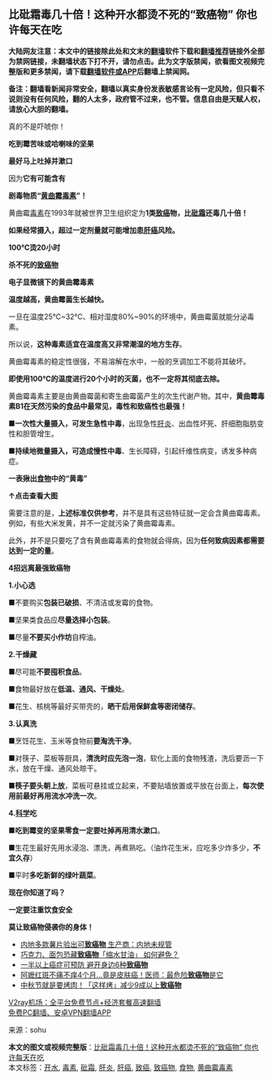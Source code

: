  <h2>比砒霜毒几十倍！这种开水都烫不死的“致癌物” 你也许每天在吃</h2> <p class="notice"><b>大陆网友注意：本文中的链接除此处和文末的<a href="https://github.com/bannedbook/fanqiang" >翻墙</a>软件下载和<a href="https://github.com/killgcd/justmysocks/blob/master/README.md">翻墙推荐</a>链接外全部为禁网链接，未翻墙状态下打不开，请勿点击。此为文字版禁闻，欲看图文视频完整版和更多禁闻，请下载<a href="https://github.com/bannedbook/fanqiang">翻墙软件或APP</a>后翻墙上禁闻网。</p><p>备注：翻墙看新闻非常安全，翻墙以真实身份发表敏感言论有一定风险，但只看不说则没有任何风险，翻的人太多，政府管不过来，也不管。信息自由是天赋人权，请放心大胆的翻墙。</b></p>  <div class="entry"> <p>真的不是吓唬你！</p> <p><strong>吃到霉苦味或哈喇味的坚果</strong></p> <p><strong>最好马上吐掉并漱口</strong></p> <p>因为<strong>它有可能</strong><strong>含有</strong></p> <p><strong>剧毒物质“<a href="https://www.bannedbook.org/bnews/tag/%E9%BB%84%E6%9B%B2%E9%9C%89%E6%AF%92%E7%B4%A0/" class="st_tag internal_tag" rel="tag" title="标签 黄曲霉毒素 下的日志">黄曲霉毒素</a>”！</strong></p> <p>黄曲霉<a href="https://www.bannedbook.org/bnews/tag/%E6%AF%92%E7%B4%A0/" class="st_tag internal_tag" rel="tag" title="标签 毒素 下的日志">毒素</a>在1993年就被世界卫生组织定为<strong>1类<a href="https://www.bannedbook.org/bnews/tag/%e8%87%b4%e7%99%8c/" class="st_tag internal_tag" rel="tag" title="标签 致癌 下的日志">致癌</a>物，比<a href="https://www.bannedbook.org/bnews/tag/%E7%A0%92%E9%9C%9C/" class="st_tag internal_tag" rel="tag" title="标签 砒霜 下的日志">砒霜</a>还毒几十倍！</strong></p> <p><strong>如果经常摄入，超过一定剂量就可能增加患<a href="https://www.bannedbook.org/bnews/tag/%E8%82%9D%E7%99%8C/" class="st_tag internal_tag" rel="tag" title="标签 肝癌 下的日志">肝癌</a>风险。</strong></p> <p><strong>100℃烫20小时</strong></p> <p><strong>杀不死的<a href="https://www.bannedbook.org/bnews/tag/%e8%87%b4%e7%99%8c%e7%89%a9/" class="st_tag internal_tag" rel="tag" title="标签 致癌物 下的日志">致癌物</a></strong></p> <p><strong>电子显微镜下的黄曲霉毒素</strong></p>  <p><strong>温度越高，黄曲霉菌生长越快。</strong></p> <p>一旦在温度25℃~32℃、相对湿度80%~90%的环境中，黄曲霉菌就能分泌毒素。</p> <p>所以说，<strong>这种毒素适宜在温度高又非常潮湿的地方生存</strong>。</p> <p>黄曲霉毒素的稳定性很强，不易溶解在水中，一般的烹调加工不能将其破坏。</p> <p><strong>即使用100℃的温度进行20个小时的灭菌，也不一定将其彻底去除。</strong></p> <p>黄曲霉毒素主要是由黄曲霉菌和寄生曲霉菌产生的次生代谢产物。其中，<strong>黄曲霉毒素B1在天然污染的食品中最常见，毒性和致癌性也最强！</strong></p> <p>■<strong>一次性大量摄入，可发生急性中毒</strong>，出现急性<a href="https://www.bannedbook.org/bnews/tag/%E8%82%9D%E7%82%8E/" class="st_tag internal_tag" rel="tag" title="标签 肝炎 下的日志">肝炎</a>、出血性坏死、肝细胞脂肪变性和胆管增生。</p> <p>■<strong>持续地微量摄入，可造成慢性中毒</strong>、生长障碍，引起纤维性病变，诱发多种病症。</p> <p><strong>一表揪出<a href="https://www.bannedbook.org/bnews/tag/%e9%a3%9f%e7%89%a9/" class="st_tag internal_tag" rel="tag" title="标签 食物 下的日志">食物</a>中的“黄毒”</strong></p> <p><strong>↑点击查看大图</strong></p>  <p>需要注意的是，<strong>上述标准仅供参考</strong>，并不是具有这些特征就一定会含黄曲霉毒素。例如，有些大米发黄，并不一定就污染了黄曲霉毒素。</p> <p>此外，并不是只要吃了含有黄曲霉毒素的食物就会得病，因为<strong>任何致病因素都需要达到一定的量</strong>。</p> <p><strong>4招远离最强致癌物</strong></p> <p><strong>1.小心选</strong></p> <p>■不要购买<strong>包装已破损</strong>、不清洁或发霉的食物。</p> <p>■坚果类食品应<strong>尽量选择小包装</strong>。</p> <p>■尽量<strong>不要买小作坊</strong>自榨油。</p> <p><strong>2.干燥藏</strong></p> <p>■尽可能<strong>不要囤积食品</strong>。</p> <p>■食物最好放在<strong>低温、通风、干燥处</strong>。</p>  <p>■花生、核桃等最好买带壳的，<strong>晒干后用保鲜盒等密闭储存</strong>。</p> <p><strong>3.认真洗</strong></p> <p>■烹饪花生、玉米等食物前<strong>要淘洗干净</strong>。</p> <p>■对筷子、菜板等厨具，<strong>清洗时应先泡一泡</strong>，软化上面的食物残渣，洗后要沥一下水，放在干燥、通风处晾干。</p> <p>■<strong>筷子要头朝上放</strong>，菜板可悬挂或立起来，不要贴墙放置或平放在台面上，<strong>每次使用前最好再用流水冲洗一次</strong>。</p> <p><strong>4.<span class='wp_keywordlink'><a href="https://www.bannedbook.org/forum11/topic309.html" title="禁片：“科学”的棍子" target="_blank">科学</a></span>吃</strong></p> <p>■<strong>吃到霉变的坚果零食一定要吐掉再用清水漱口</strong>。</p> <p>■生花生最好先用水浸泡、漂洗，再煮熟吃。（油炸花生米，应吃多少炸多少，<strong>不宜久存</strong>）</p> <p>■平时<strong>多吃新鲜的绿叶蔬菜</strong>。</p> <p><strong>现在你知道了吗？</strong></p>  <p><strong>一定要注重饮食安全</strong></p> <p><strong>莫让致癌物侵袭你的身体！</strong></p> <ul class='op-related-articles' title='相关阅读'> <li><a href='https://www.bannedbook.org/bnews/cbnews/20201103/1425028.html' target='_blank'>内地多款薯片验出可<b>致癌物</b> 生产商：内地未规管</a></li> <li><a href='https://www.bannedbook.org/bnews/health/20201026/1420365.html' target='_blank'>巧克力、面包恐藏<b>致癌物</b>「缩水甘油」 如何避免？</a></li> <li><a href='https://www.bannedbook.org/bnews/health/20201021/1417539.html' target='_blank'>一半以上癌症可预防 避开身边6种<b>致癌物</b></a></li> <li><a href='https://www.bannedbook.org/bnews/health/20201012/1412270.html' target='_blank'>阿嬷红斑不痛不痒4个月…竟是皮肤癌！医师：最危险<b>致癌物</b>是它</a></li> <li><a href='https://www.bannedbook.org/bnews/health/20200930/1405748.html' target='_blank'>中秋节就是要烤肉！「这样烤」减少9成以上<b>致癌物</b></a></li> </ul> <p class="texttj"> <a href="https://www.bannedbook.org/forum23/topic22702.html" target="_blank">V2ray机场：全平台免费节点+经济套餐高速翻墙</a><br/> <a href="https://github.com/bannedbook/fanqiang/wiki/%E7%A6%81%E9%97%BB%E7%BD%91%E5%AE%89%E5%8D%93%E7%BF%BB%E5%A2%99%E6%96%B0%E9%97%BBAPP" target="_blank">免费PC翻墙、安卓VPN翻墙APP</a></p><p> 来源：sohu </p><a name='sharetosocial'></a>       <div><b>本文的图文或视频完整版</b>：<a href='https://www.bannedbook.org/bnews/health/20201129/1439075.html'>比砒霜毒几十倍！这种开水都烫不死的“致癌物” 你也许每天在吃</a></div>  </div><!--END ENTRY--> <div class="postfooter"> <div>本文标签：<a href="https://www.bannedbook.org/bnews/tag/%e5%bc%80%e6%b0%b4/" rel="tag">开水</a>, <a href="https://www.bannedbook.org/bnews/tag/%E6%AF%92%E7%B4%A0/" rel="tag">毒素</a>, <a href="https://www.bannedbook.org/bnews/tag/%E7%A0%92%E9%9C%9C/" rel="tag">砒霜</a>, <a href="https://www.bannedbook.org/bnews/tag/%E8%82%9D%E7%82%8E/" rel="tag">肝炎</a>, <a href="https://www.bannedbook.org/bnews/tag/%E8%82%9D%E7%99%8C/" rel="tag">肝癌</a>, <a href="https://www.bannedbook.org/bnews/tag/%e8%87%b4%e7%99%8c/" rel="tag">致癌</a>, <a href="https://www.bannedbook.org/bnews/tag/%e8%87%b4%e7%99%8c%e7%89%a9/" rel="tag">致癌物</a>, <a href="https://www.bannedbook.org/bnews/tag/%e9%a3%9f%e7%89%a9/" rel="tag">食物</a>, <a href="https://www.bannedbook.org/bnews/tag/%E9%BB%84%E6%9B%B2%E9%9C%89%E6%AF%92%E7%B4%A0/" rel="tag">黄曲霉毒素</a></div>  </div><!--END POSTFOOTER--> 